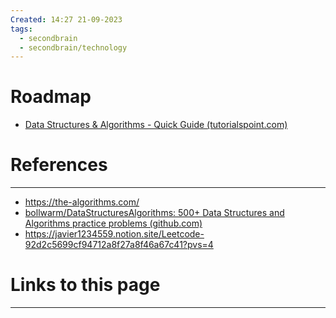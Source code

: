 ```yaml
---
Created: 14:27 21-09-2023
tags:
  - secondbrain
  - secondbrain/technology
---
```


# Roadmap

- [Data Structures & Algorithms - Quick Guide (tutorialspoint.com)](https://www.tutorialspoint.com/data_structures_algorithms/dsa_quick_guide.htm)







# References
---
- https://the-algorithms.com/
- [bollwarm/DataStructuresAlgorithms: 500+ Data Structures and Algorithms practice problems (github.com)](https://github.com/bollwarm/DataStructuresAlgorithms)
- https://javier1234559.notion.site/Leetcode-92d2c5699cf94712a8f27a8f46a67c41?pvs=4
# Links to this page
--- 

